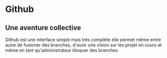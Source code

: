 # Github  
## Une aventure collective  
Github est une interface simple mais très compléte elle permet même entre autre de fusioner des branches, d'avoir une vision sur les projet en cours et même en tant qu'administrateur bloquer des branches